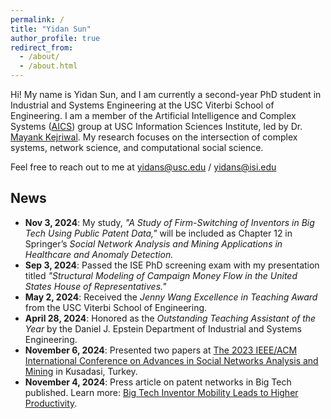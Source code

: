 ```yaml
---
permalink: /
title: "Yidan Sun"
author_profile: true
redirect_from: 
  - /about/
  - /about.html
---
```


Hi! My name is Yidan Sun, and I am currently a second-year PhD student in Industrial and Systems Engineering at the USC Viterbi School of Engineering. I am a member of the Artificial Intelligence and Complex Systems ([AICS](https://aicomplex.github.io/)) group at USC Information Sciences Institute, led by Dr. [Mayank Kejriwal](https://viterbi.usc.edu/directory/faculty/Kejriwal/Mayank). My research focuses on the intersection of complex systems, network science, and computational social science.

Feel free to reach out to me at yidans@usc.edu / yidans@isi.edu

## News
- **Nov 3, 2024**: My study, *"A Study of Firm-Switching of Inventors in Big Tech Using Public Patent Data,"* will be included as Chapter 12 in Springer’s *Social Network Analysis and Mining Applications in Healthcare and Anomaly Detection.*
- **Sep 3, 2024**: Passed the ISE PhD screening exam with my presentation titled *"Structural Modeling of Campaign Money Flow in the United States House of Representatives."*
- **May 2, 2024**: Received the *Jenny Wang Excellence in Teaching Award* from the USC Viterbi School of Engineering.
- **April 28, 2024**: Honored as the *Outstanding Teaching Assistant of the Year* by the Daniel J. Epstein Department of Industrial and Systems Engineering.
- **November 6, 2024**: Presented two papers at [The 2023 IEEE/ACM International Conference on Advances in Social Networks Analysis and Mining](https://asonam.cpsc.ucalgary.ca/2023/) in Kusadasi, Turkey.
- **November 4, 2024**: Press article on patent networks in Big Tech published. Learn more: [Big Tech Inventor Mobility Leads to Higher Productivity](https://www.isi.edu/news/60985/big-tech-inventor-mobility-leads-to-higher-productivity/).

